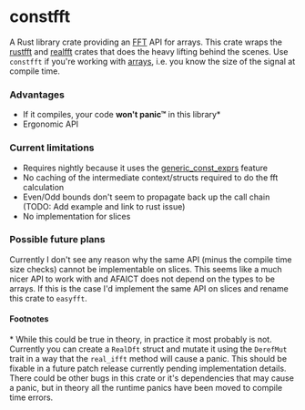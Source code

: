 # constfft
A Rust library crate providing an [FFT] API for arrays. This crate wraps the
[rustfft] and [realfft] crates that does the heavy lifting behind the scenes.
Use `constfft` if you're working with [arrays], i.e. you know the size of the
signal at compile time.

### Advantages
* If it compiles, your code **won't panic™** in this library\*
* Ergonomic API

### Current limitations
* Requires nightly because it uses the [generic_const_exprs] feature
* No caching of the intermediate context/structs required to do the fft calculation
* Even/Odd bounds don't seem to propagate back up the call chain (TODO: Add
  example and link to rust issue)
* No implementation for slices

### Possible future plans
Currently I don't see any reason why the same API (minus the compile time size
checks) cannot be implementable on slices. This seems like a much nicer API to
work with and AFAICT does not depend on the types to be arrays. If this is the
case I'd implement the same API on slices and rename this crate to `easyfft`.

#### Footnotes
\* While this could be true in theory, in practice it most probably is not.
Currently you can create a `RealDft` struct and mutate it using the `DerefMut`
trait in a way that the `real_ifft` method will cause a panic. This should be
fixable in a future patch release currently pending implementation details.
There could be other bugs in this crate or it's dependencies that may cause a
panic, but in theory all the runtime panics have been moved to compile time
errors.

[FFT]: https://en.wikipedia.org/wiki/Fast_Fourier_transform
[rustfft]: https://docs.rs/rustfft/latest/rustfft/
[realfft]: https://docs.rs/realfft/latest/realfft/
[arrays]: https://doc.rust-lang.org/std/primitive.array.html
[generic_const_exprs]: https://github.com/rust-lang/rust/issues/76560
